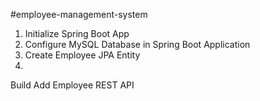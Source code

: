 #employee-management-system

1. Initialize Spring Boot App
2. Configure MySQL Database in Spring Boot Application
3. Create Employee JPA Entity
4. 
Build Add Employee REST API
